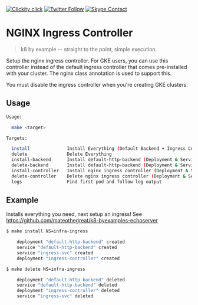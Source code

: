 <!--
#                                 __                 __
#    __  ______  ____ ___  ____ _/ /____  ____  ____/ /
#   / / / / __ \/ __ `__ \/ __ `/ __/ _ \/ __ \/ __  /
#  / /_/ / /_/ / / / / / / /_/ / /_/  __/ /_/ / /_/ /
#  \__, /\____/_/ /_/ /_/\__,_/\__/\___/\____/\__,_/
# /____                     matthewdavis.io, holla!
#
#-->

[![Clickity click](https://img.shields.io/badge/k8s%20by%20example%20yo-limit%20time-ff69b4.svg?style=flat-square)](https://k8.matthewdavis.io)
[![Twitter Follow](https://img.shields.io/twitter/follow/yomateod.svg?label=Follow&style=flat-square)](https://twitter.com/yomateod) [![Skype Contact](https://img.shields.io/badge/skype%20id-appsoa-blue.svg?style=flat-square)](skype:appsoa?chat)

# NGINX Ingress Controller

> k8 by example -- straight to the point, simple execution.

Setup the nginx ingress controller.
For GKE users, you can use this controller instead of the default ingress controller that
comes pre-installed with your cluster. The nginx class annotation is used to support this.

You must disable the ingress controller when you're creating GKE clusters.

## Usage

```sh
Usage:

  make <target>

Targets:

  install              Install Everything (Default Backend + Ingress Controller)
  delete               Delete Everything
  install-backend      Install default-http-backend (Deployment & Service)
  delete-backend       Install default-http-backend (Deployment & Service)
  install-controller   Install nginx ingress controller (Deployment & Service
  delete-controller    Delete nginx ingress controller (Deployment & Service)
  logs                 Find first pod and follow log output
```

## Example

Installs everything you need, next setup an ingress!
See https://github.com/mateothegreat/k8-byexamples-echoserver

```sh
$ make install NS=infra-ingress

    deployment "default-http-backend" created
    service "default-http-backend" created
    service "ingress-svc" created
    deployment "ingress-controller" created

$ make delete NS=infra-ingress

    deployment "default-http-backend" deleted
    service "default-http-backend" deleted
    deployment "ingress-controller" deleted
    service "ingress-svc" deleted
```
